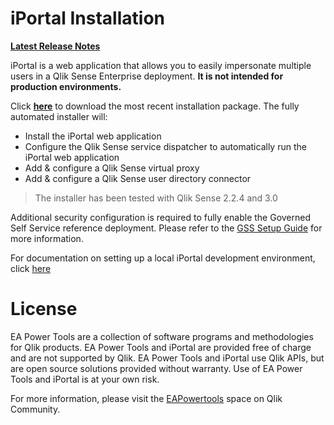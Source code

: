 # iPortal Installation 

**[Latest Release Notes](https://github.com/eapowertools/iPortal/releases/latest)**

iPortal is a web application that allows you to easily impersonate multiple users in a Qlik Sense Enterprise deployment.  **It is not intended for production environments.**

Click **[here](https://s3.amazonaws.com/eapowertools/iportal/iPortal_Setup.exe)** to download the most recent installation package.  The fully automated installer will:  

* Install the iPortal web application 
* Configure the Qlik Sense service dispatcher to automatically run the iPortal web application
* Add & configure a Qlik Sense virtual proxy 
* Add & configure a Qlik Sense user directory connector 

> The installer has been tested with Qlik Sense 2.2.4 and 3.0

Additional security configuration is required to fully enable the Governed Self Service reference deployment.  Please refer to the [GSS Setup Guide](docs/gss_setup_guide.md) for more information.

For documentation on setting up a local iPortal development environment, click [here](docs/dev_env_setup_guide.md)

# License

EA Power Tools are a collection of software programs and methodologies for Qlik products.  EA Power Tools and iPortal are provided free of charge and are not supported by Qlik.  EA Power Tools  and iPortal use Qlik APIs, but are open source solutions provided without warranty.  Use of EA Power Tools and iPortal is at your own risk.

For more information, please visit the [EAPowertools](https://community.qlik.com/community/qlik-sense/ea-powertools) space on Qlik Community.
